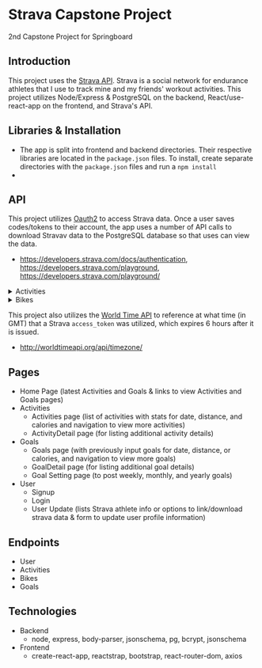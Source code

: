 # Strava Capstone Project

2nd Capstone Project for Springboard

## Introduction

This project uses the [Strava API](https://developers.strava.com/docs/reference). Strava is a social network for endurance athletes that I use to track mine and my friends' workout activities. This project utilizes Node/Express & PostgreSQL on the backend, React/use-react-app on the frontend, and Strava's API.

## Libraries & Installation

- The app is split into frontend and backend directories. Their respective libraries are located in the `package.json` files. To install, create separate directories with the `package.json` files and run a `npm install`
- 
## API
This project utilizes [Oauth2](https://developers.strava.com/docs/authentication/) to access Strava data. Once a user saves codes/tokens to their account, the app uses a number of API calls to download Stravav data to the PostgreSQL database so that uses can view the data.
- https://developers.strava.com/docs/authentication, https://developers.strava.com/playground, https://developers.strava.com/playground/

<details>
  <summary>Activities</summary>
  <strong>GET activities</strong>
</details>
<details>
  <summary>Bikes</summary>
  <strong>GET bikes</strong>
</details>

This project also utilizes the [World Time API](http://worldtimeapi.org/) to reference at what time (in GMT) that a Strava `access_token` was utilized, which expires 6 hours after it is issued.
- http://worldtimeapi.org/api/timezone/

## Pages
- Home Page (latest Activities and Goals & links to view Activities and Goals pages)
- Activities
  - Activities page (list of activities with stats for date, distance, and calories and navigation to view more activities)
  - ActivityDetail page (for listing additional activity details)
- Goals
  - Goals page (with previously input goals for date, distance, or calories, and navigation to view more goals)
  - GoalDetail page (for listing additional goal details)
  - Goal Setting page (to post weekly, monthly, and yearly goals)
- User
  - Signup
  - Login
  - User Update (lists Strava athlete info or options to link/download strava data & form to update user profile information)

## Endpoints
- User
- Activities
- Bikes
- Goals

## Technologies
- Backend
  - node, express, body-parser, jsonschema, pg, bcrypt, jsonschema
- Frontend
  - create-react-app, reactstrap, bootstrap, react-router-dom, axios
